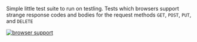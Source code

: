 Simple little test suite to run on testling. Tests which browsers support strange response codes and bodies for the request methods `GET`, `POST`, `PUT`, and `DELETE`

[![browser support](https://ci.testling.com/spenceralger/xhr-method-test.png)](https://ci.testling.com/spenceralger/xhr-method-test)
